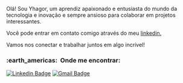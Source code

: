 
Olá! Sou Yhagor, um aprendiz apaixonado e entusiasta do mundo da tecnologia e inovação e sempre ansioso para colaborar em projetos interessantes.

Você pode entrar em contato comigo através do meu [linkedin.](https://www.linkedin.com/in/yhagor-j-messias)

Vamos nos conectar e trabalhar juntos em algo incrível!




<h3> :earth_americas: &nbsp;Onde me encontrar: </h3> 

[![Linkedin Badge](https://img.shields.io/badge/Yhagor%20J.%20Messias-0A66C2?style=flat&logo=linkedin&logoColor=white)](https://www.linkedin.com/in/yhagor-j-messias/)  [![Gmail Badge](https://img.shields.io/badge/yhagor.jm@gmail.com-EA4335?style=flat&logo=Gmail&logoColor=white&link=mailto:yhagor.jm@gmail.com)](mailto:yhagor.jm@gmail.com)

<!--
### Hi there 👋
**yhagor/yhagor** is a ✨ _special_ ✨ repository because its `README.md` (this file) appears on your GitHub profile.

Here are some ideas to get you started:

- 🔭 I’m currently working on ...
- 🌱 I’m currently learning ...
- 👯 I’m looking to collaborate on ...
- 🤔 I’m looking for help with ...
- 💬 Ask me about ...
- 📫 How to reach me: ...
- 😄 Pronouns: ...
- ⚡ Fun fact: ...
-->
